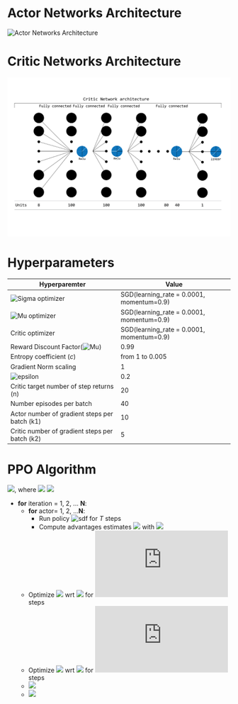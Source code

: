 
# Actor Networks Architecture
![Actor Networks Architecture](/actor_nets.png/ "Actor Networks Architechture")
# Critic Networks Architecture
![Critic Networks Architecture](/Critic_Architecture.png/ "Critic Network Architecture")
# Hyperparameters

| Hyperparemter  |  Value | 
|---|---|
| ![Sigma](http://latex.codecogs.com/gif.latex?\sigma "Actor sigma") optimizer|  SGD(learning_rate = 0.0001, momentum=0.9) |
|  ![Mu](http://latex.codecogs.com/gif.latex?\mu "Actor mu") optimizer  | SGD(learning_rate = 0.0001, momentum=0.9)  |
|Critic optimizer| SGD(learning_rate = 0.0001, momentum=0.9)  |
|Reward Discount Factor(![Mu](http://latex.codecogs.com/gif.latex?\gamma "Actor sigma"))|0.99|
|Entropy coefficient (_c_)|from 1 to 0.005|
|Gradient Norm scaling|1|
|![epsilon](http://latex.codecogs.com/gif.latex?\epsilon "epsilon")|0.2|
|Critic target number of step returns (n) |20|
|Number episodes per batch |40|
|Actor number of gradient steps per batch (k1) |10|
|Critic number of gradient steps per batch (k2)|5|

# PPO Algorithm
![](http://latex.codecogs.com/gif.latex?L_{actor}\left(\theta\right)=\hat{\mathbb{E}}_t&space;\left[\min(r_t(\theta)&space;\widehat{A}_t,&space;clip(r_t(\theta),&space;1&space;-&space;\epsilon&space;,&space;1&space;&plus;&space;\epsilon)\widehat{A}_t)&space;\right&space;]), where ![](http://latex.codecogs.com/gif.latex?r_t(\theta)&space;=&space;\frac{\pi(a_t\mid&space;s_t;&space;\theta&space;)}{\pi(a_t&space;\mid&space;s_t;&space;\theta_{old})})
![](https://latex.codecogs.com/gif.latex?\mbox&space;{L_{critic}(\phi_i)&space;=&space;\mathbb{E}[r(s_t,&space;a_t)&space;&plus;&space;r(s_{t&plus;1},&space;a_{t&plus;1})&space;&plus;&space;\cdots&space;&plus;&space;r(s_{t&plus;n},a_{t&plus;n})&space;&plus;&space;\gamma&space;\max_{a_{t&plus;n&plus;1}}&space;Q(s_{t&plus;n&plus;1},&space;a_{t&plus;n&plus;1};&space;\phi_{i-1})-Q(s_t,&space;a_t;&space;\phi_i)]^2})

* __for__ iteration = 1, 2, ... __N__:
  * __for__ actor= 1, 2, ...__N__:
    * Run policy ![sdf](http://latex.codecogs.com/gif.latex?\pi_{\theta&space;old}) for _T_ steps
    * Compute advantages estimates ![](http://latex.codecogs.com/gif.latex?\widehat{A}_1&space;\cdots&space;\widehat{A}_T) with ![](http://latex.codecogs.com/gif.latex?{V_{\phi}}^\pi)
  * Optimize ![](http://latex.codecogs.com/gif.latex?L_{actor})  wrt ![](http://latex.codecogs.com/gif.latex?\theta) for ![](http://latex.codecogs.com/gif.latex?k_1) steps
  * Optimize ![](http://latex.codecogs.com/gif.latex?L_{critic})  wrt ![](http://latex.codecogs.com/gif.latex?\phi) for ![](http://latex.codecogs.com/gif.latex?k_2) steps
  * ![](http://latex.codecogs.com/gif.latex?\theta_{old}\leftarrow\theta)
  * ![](http://latex.codecogs.com/gif.latex?\phi_{old}\leftarrow\phi)
  